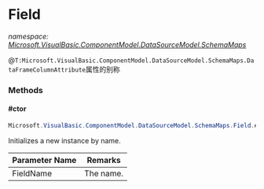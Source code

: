 ﻿# Field
_namespace: [Microsoft.VisualBasic.ComponentModel.DataSourceModel.SchemaMaps](./index.md)_

@``T:Microsoft.VisualBasic.ComponentModel.DataSourceModel.SchemaMaps.DataFrameColumnAttribute``属性的别称



### Methods

#### #ctor
```csharp
Microsoft.VisualBasic.ComponentModel.DataSourceModel.SchemaMaps.Field.#ctor(System.String)
```
Initializes a new instance by name.

|Parameter Name|Remarks|
|--------------|-------|
|FieldName|The name.|



